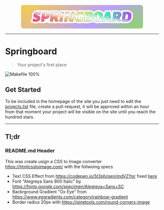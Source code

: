 <div align="center">
<img width="400" src="docs/images/header.png" alt="Springboard">
</div>
<hr>

# Springboard

> Your project's first place

![Makefile 100%](https://img.shields.io/badge/Makefile-100%25-brightgreen)

## Get Started

To be included in the homepage of the site you just need to edit 
the [projects.list](https://github.com/javanile/springboard/edit/main/projects.list) file, create a pull-request, 
it will be approved within an hour from that moment your project will be visible on the site 
until you reach the hundred stars.

<hr>

## Tl;dr

### README.md Header

This was create usign a CSS to Image converter <https://htmlcsstoimage.com/> with the follwoing specs

- Text CSS Effect from <https://codepen.io/5t3ph/pen/mdVZYpr> fixed [here](https://github.com/javanile/springboard/blob/main/docs/_sass/custom/custom.scss)
- Font "Alegreya Sans 900 Italic" by <https://fonts.google.com/specimen/Alegreya+Sans+SC>
- Backrground Gradient "Ox Eye" from <https://www.eggradients.com/category/rainbow-gradient>
- Border radius 20px with <https://pinetools.com/round-corners-image>

